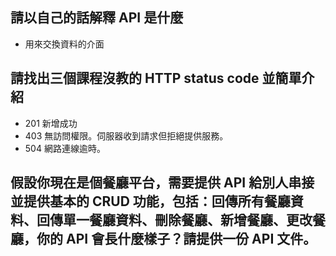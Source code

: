 ## 請以自己的話解釋 API 是什麼
* 用來交換資料的介面


## 請找出三個課程沒教的 HTTP status code 並簡單介紹
* 201 新增成功
* 403 無訪問權限。伺服器收到請求但拒絕提供服務。
* 504 網路連線逾時。


## 假設你現在是個餐廳平台，需要提供 API 給別人串接並提供基本的 CRUD 功能，包括：回傳所有餐廳資料、回傳單一餐廳資料、刪除餐廳、新增餐廳、更改餐廳，你的 API 會長什麼樣子？請提供一份 API 文件。

